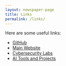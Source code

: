 ```yaml
---
layout: newspaper-page
title: Links
permalink: /links/
---
```


Here are some useful links:

- [GitHub](https://github.com/GreyKeyStudios)
- [Main Website](https://greykeystudios.com)
- [Cybersecurity Labs](/blog/category/cybersecurity/)
- [AI Tools and Projects](/blog/category/ai/)
